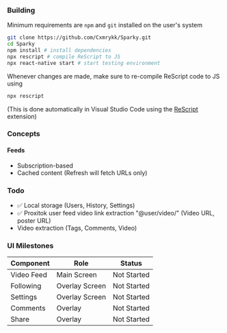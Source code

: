 ### Building
Minimum requirements are `npm` and `git` installed on the user's system
```sh
git clone https://github.com/Cxmrykk/Sparky.git
cd Sparky
npm install # install dependencies
npx rescript # compile ReScript to JS
npx react-native start # start testing environment
```
Whenever changes are made, make sure to re-compile ReScript code to JS using
```sh
npx rescript
```
(This is done automatically in Visual Studio Code using the [ReScript](https://github.com/rescript-lang/rescript-vscode) extension)

### Concepts
#### Feeds
- Subscription-based
- Cached content (Refresh will fetch URLs only)

### Todo
- ✅ Local storage (Users, History, Settings)
- ✅ Proxitok user feed video link extraction "@user/video/" (Video URL, poster URL)
- Video extraction (Tags, Comments, Video)

### UI Milestones
| Component | Role | Status |
|---|---|---|
| Video Feed | Main Screen | Not Started |
| Following | Overlay Screen | Not Started |
| Settings | Overlay Screen | Not Started |
| Comments | Overlay | Not Started |
| Share | Overlay | Not Started |
